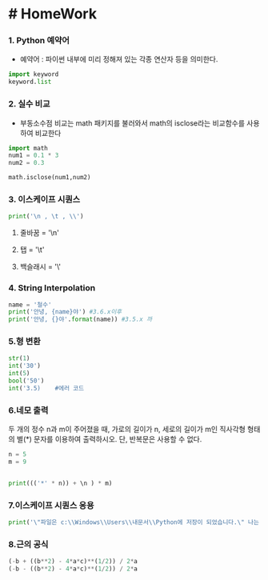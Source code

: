 # # HomeWork



### 1. Python 예약어



- 예약어 : 파이썬 내부에 미리 정해져 있는 각종 연산자 등을 의미한다.

```python
import keyword
keyword.list
```



### 2. 실수 비교



- 부동소수점 비교는 math 패키지를 불러와서 math의  isclose라는 비교함수를 사용하여 비교한다

```python
import math
num1 = 0.1 * 3
num2 = 0.3

math.isclose(num1,num2)
```





### 3. 이스케이프 시퀀스



```python
print('\n , \t , \\')
```

1. 줄바꿈 = '\n'

2. 탭 = '\t'

3. 백슬래시 = '\\\'

 

### 4. String Interpolation



```python
name = '철수'
print('안녕, {name}야') #3.6.x이후
print('안녕, {}야'.format(name)) #3.5.x 까
```



### 5.형 변환

```python
str(1)
int('30')
int(5)
bool('50')
int('3.5)    #에러 코드
```

### 6.네모 출력

두 개의 정수 n과 m이 주어졌을 때, 가로의 길이가 n, 세로의 길이가 m인 직사각형 형태의 별(*) 문자를 이용하여 출력하시오. 단, 반복문은 사용할 수 없다.



```python
n = 5
m = 9


print((('*' * n)) + \n ) * m)
```







### 7.이스케이프 시퀀스 응용



```python
print('\"파일은 c:\\Windows\\Users\\내문서\\Python에 저장이 되었습니다.\" 나는 생각했다. \'cd를 써서 git bash로 들어가 봐야지\"')
```





### 8.근의 공식



```python
(-b + ((b**2) - 4*a*c)**(1/2)) / 2*a
(-b - ((b**2) - 4*a*c)**(1/2)) / 2*a
```









